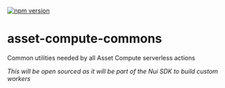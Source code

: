 <!--- when a new release happens, the VERSION and URL in the badge have to be manually updated because it's a private registry --->
[![npm version](https://img.shields.io/badge/%40nui%2Fasset--compute--commons-1.1.1-blue.svg)](https://artifactory.corp.adobe.com/artifactory/npm-nui-release/@nui/asset-compute-commons/-/@nui/asset-compute-commons-1.1.1.tgz)

# asset-compute-commons
Common utilities needed by all Asset Compute serverless actions

_This will be open sourced as it will be part of the Nui SDK to build custom workers_
